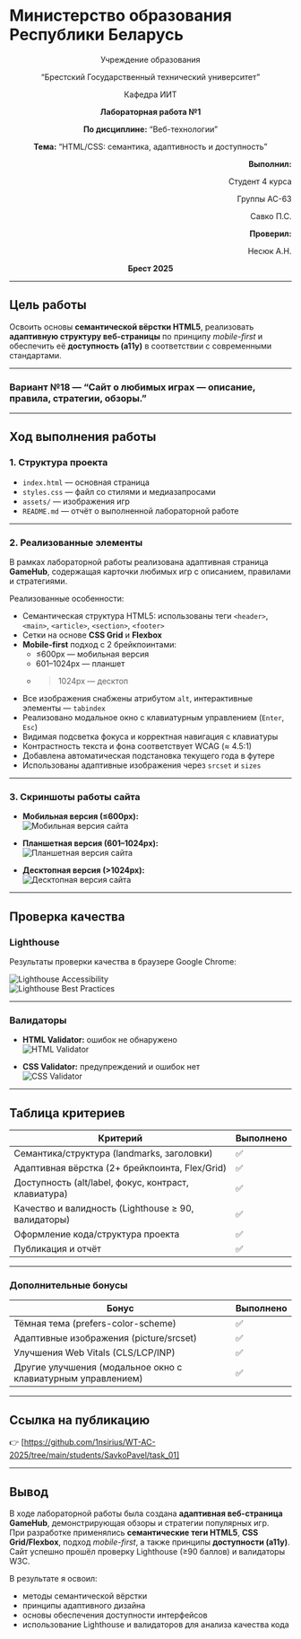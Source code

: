 # Министерство образования Республики Беларусь

<p align="center">Учреждение образования</p>
<p align="center">“Брестский Государственный технический университет”</p>
<p align="center">Кафедра ИИТ</p>

<p align="center"><strong>Лабораторная работа №1</strong></p>
<p align="center"><strong>По дисциплине:</strong> “Веб-технологии”</p>
<p align="center"><strong>Тема:</strong> “HTML/CSS: семантика, адаптивность и доступность”</p>

<p align="right"><strong>Выполнил:</strong></p>
<p align="right">Студент 4 курса</p>
<p align="right">Группы АС-63</p>
<p align="right">Савко П.С.</p>
<p align="right"><strong>Проверил:</strong></p>
<p align="right">Несюк А.Н.</p>

<p align="center"><strong>Брест 2025</strong></p>

---

## Цель работы

Освоить основы **семантической вёрстки HTML5**, реализовать **адаптивную структуру веб-страницы** по принципу *mobile-first* и обеспечить её **доступность (a11y)** в соответствии с современными стандартами.

---

### Вариант №18 — “Сайт о любимых играх — описание, правила, стратегии, обзоры.”

---

## Ход выполнения работы

### 1. Структура проекта

- `index.html` — основная страница  
- `styles.css` — файл со стилями и медиазапросами  
- `assets/` — изображения игр  
- `README.md` — отчёт о выполненной лабораторной работе  

---

### 2. Реализованные элементы

В рамках лабораторной работы реализована адаптивная страница **GameHub**, содержащая карточки любимых игр с описанием, правилами и стратегиями.

Реализованные особенности:  
- Семантическая структура HTML5: использованы теги `<header>`, `<main>`, `<article>`, `<section>`, `<footer>`  
- Сетки на основе **CSS Grid** и **Flexbox**  
- **Mobile-first** подход с 2 брейкпоинтами:  
  - ≤600px — мобильная версия  
  - 601–1024px — планшет  
  - >1024px — десктоп  
- Все изображения снабжены атрибутом `alt`, интерактивные элементы — `tabindex`  
- Реализовано модальное окно с клавиатурным управлением (`Enter`, `Esc`)  
- Видимая подсветка фокуса и корректная навигация с клавиатуры  
- Контрастность текста и фона соответствует WCAG (≈ 4.5:1)  
- Добавлена автоматическая подстановка текущего года в футере  
- Использованы адаптивные изображения через `srcset` и `sizes`  

---

### 3. Скриншоты работы сайта

- **Мобильная версия (≤600px):**  
![Мобильная версия сайта](img/mobile.jpg "Мобильная версия GameHub")

- **Планшетная версия (601–1024px):**  
![Планшетная версия сайта](img/tablet.jpg "Планшетная версия GameHub")

- **Десктопная версия (>1024px):**  
![Десктопная версия сайта](img/desktop.jpg "Десктопная версия GameHub")

---

## Проверка качества

### Lighthouse

Результаты проверки качества в браузере Google Chrome:  

![Lighthouse Accessibility](img/lighthouse_accessibility.jpg "Lighthouse Accessibility")  
![Lighthouse Best Practices](img/lighthouse_best_practices.jpg "Lighthouse Best Practices")

---

### Валидаторы

- **HTML Validator:** ошибок не обнаружено  
![HTML Validator](img/html_validator.jpg "HTML Validator")

- **CSS Validator:** предупреждений и ошибок нет  
![CSS Validator](img/css_validator.jpg "CSS Validator")

---

## Таблица критериев

| Критерий                                             | Выполнено |
|------------------------------------------------------|-----------|
| Семантика/структура (landmarks, заголовки)          | ✅        |
| Адаптивная вёрстка (2+ брейкпоинта, Flex/Grid)      | ✅        |
| Доступность (alt/label, фокус, контраст, клавиатура)| ✅        |
| Качество и валидность (Lighthouse ≥ 90, валидаторы) | ✅        |
| Оформление кода/структура проекта                   | ✅        |
| Публикация и отчёт                                   | ✅        |

---

### Дополнительные бонусы

| Бонус                                                       | Выполнено |
|-------------------------------------------------------------|-----------|
| Тёмная тема (prefers-color-scheme)                          | ✅        |
| Адаптивные изображения (picture/srcset)                     | ✅        |
| Улучшения Web Vitals (CLS/LCP/INP)                          | ✅        |
| Другие улучшения (модальное окно с клавиатурным управлением)| ✅        |

---

## Ссылка на публикацию

👉 [https://github.com/1nsirius/WT-AC-2025/tree/main/students/SavkoPavel/task_01]

---

## Вывод

В ходе лабораторной работы была создана **адаптивная веб-страница GameHub**, демонстрирующая обзоры и стратегии популярных игр.  
При разработке применялись **семантические теги HTML5**, **CSS Grid/Flexbox**, подход *mobile-first*, а также принципы **доступности (a11y)**.  
Сайт успешно прошёл проверку Lighthouse (≥90 баллов) и валидаторы W3C.  

В результате я освоил:  
- методы семантической вёрстки  
- принципы адаптивного дизайна  
- основы обеспечения доступности интерфейсов  
- использование Lighthouse и валидаторов для анализа качества кода
